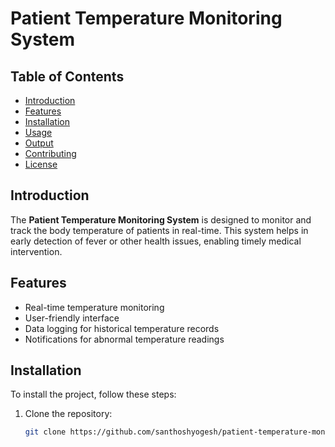 # Patient Temperature Monitoring System

## Table of Contents
- [Introduction](#introduction)
- [Features](#features)
- [Installation](#installation)
- [Usage](#usage)
- [Output](#output)
- [Contributing](#contributing)
- [License](#license)

## Introduction
The **Patient Temperature Monitoring System** is designed to monitor and track the body temperature of patients in real-time. This system helps in early detection of fever or other health issues, enabling timely medical intervention.

## Features
- Real-time temperature monitoring
- User-friendly interface
- Data logging for historical temperature records
- Notifications for abnormal temperature readings

## Installation
To install the project, follow these steps:

1. Clone the repository:
   ```bash
   git clone https://github.com/santhoshyogesh/patient-temperature-monitoring-system.git
